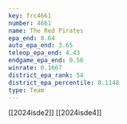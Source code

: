 ```yaml
---
key: frc4661
number: 4661
name: The Red Pirates
epa_end: 8.64
auto_epa_end: 3.65
teleop_epa_end: 4.43
endgame_epa_end: 0.56
winrate: 0.1667
district_epa_rank: 54
district_epa_percentile: 0.1148
type: Team
---
```

[[2024isde2]]
[[2024isde4]]
